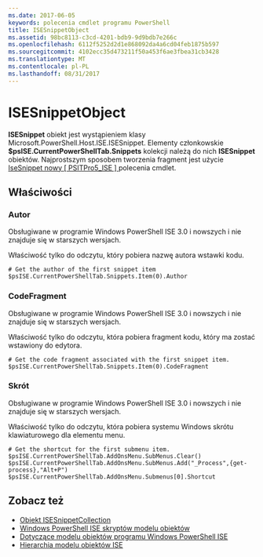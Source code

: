 ```yaml
---
ms.date: 2017-06-05
keywords: polecenia cmdlet programu PowerShell
title: ISESnippetObject
ms.assetid: 98bc8113-c3cd-4201-bdb9-9d9bdb7e266c
ms.openlocfilehash: 6112f5252d2d1e868092da4a6cd04feb1875b597
ms.sourcegitcommit: 4102ecc35d473211f50a453f6ae3fbea31cb3428
ms.translationtype: MT
ms.contentlocale: pl-PL
ms.lasthandoff: 08/31/2017
---
```

# <a name="the-isesnippetobject"></a>ISESnippetObject
  **ISESnippet** obiekt jest wystąpieniem klasy Microsoft.PowerShell.Host.ISE.ISESnippet. Elementy członkowskie **$psISE.CurrentPowerShellTab.Snippets** kolekcji należą do nich **ISESnippet** obiektów. Najprostszym sposobem tworzenia fragment jest użycie [IseSnippet nowy &#91; PSITPro5_ISE &#93; ](https://technet.microsoft.com/en-us/library/0a6339a3-2683-4a8e-8929-90ad9a95c3e0) polecenia cmdlet.

## <a name="properties"></a>Właściwości

### <a name="author"></a>Autor
  Obsługiwane w programie Windows PowerShell ISE 3.0 i nowszych i nie znajduje się w starszych wersjach. 

 Właściwość tylko do odczytu, który pobiera nazwę autora wstawki kodu.

```
# Get the author of the first snippet item
$psISE.CurrentPowerShellTab.Snippets.Item(0).Author

```

### <a name="codefragment"></a>CodeFragment
  Obsługiwane w programie Windows PowerShell ISE 3.0 i nowszych i nie znajduje się w starszych wersjach. 

 Właściwość tylko do odczytu, która pobiera fragment kodu, który ma zostać wstawiony do edytora.

```
# Get the code fragment associated with the first snippet item.
$psISE.CurrentPowerShellTab.Snippets.Item(0).CodeFragment

```

### <a name="shortcut"></a>Skrót
  Obsługiwane w programie Windows PowerShell ISE 3.0 i nowszych i nie znajduje się w starszych wersjach. 

 Właściwość tylko do odczytu, która pobiera systemu Windows skrótu klawiaturowego dla elementu menu.

```
# Get the shortcut for the first submenu item.
$psISE.CurrentPowerShellTab.AddOnsMenu.SubMenus.Clear()
$psISE.CurrentPowerShellTab.AddOnsMenu.SubMenus.Add("_Process",{get-process},"Alt+P")
$psISE.CurrentPowerShellTab.AddOnsMenu.Submenus[0].Shortcut
```

## <a name="see-also"></a>Zobacz też
- [Obiekt ISESnippetCollection](The-ISESnippetCollection-Object.md) 
- [Windows PowerShell ISE skryptów modelu obiektów](The-Windows-PowerShell-ISE-Scripting-Object-Model.md) 
- [Dotyczące modelu obiektów programu Windows PowerShell ISE](Windows-PowerShell-ISE-Object-Model-Reference.md) 
- [Hierarchia modelu obiektów ISE](The-ISE-Object-Model-Hierarchy.md)

  
